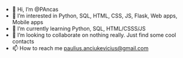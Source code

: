 - 👋 Hi, I’m @PAncas
- 👀 I’m interested in Python, SQL, HTML, CSS, JS, Flask, Web apps, Mobile apps
- 🌱 I’m currently learning Python, SQL, HTML/CSSS/JS
- 💞️ I’m looking to collaborate on nothing really. Just find some cool contacts
- 📫 How to reach me paulius.anciukevicius@gmail.com

<!---
PAncas/PAncas is a ✨ special ✨ repository because its `README.md` (this file) appears on your GitHub profile.
You can click the Preview link to take a look at your changes.
--->
